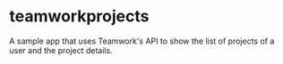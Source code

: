 # teamworkprojects
A sample app that uses Teamwork's API to show the list of projects of a user and the project details.
